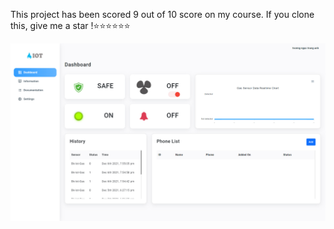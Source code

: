 
This project has been scored 9 out of 10 score on my course. If you clone this, give me a star !⭐⭐⭐⭐⭐⭐
<p align="center">
  <img src="https://github.com/trunganh5795/DashBoardIOT_GasLeakDetection/blob/main/preview.jpg" alt=preview"/>
</p>
